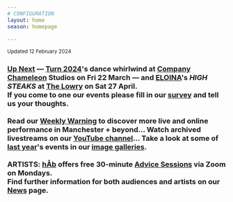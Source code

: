 ```yaml
---
# CONFIGURATION
layout: home
season: homepage

---
```

<small>Updated 12 February 2024</small>        
### [Up Next](/current/2024/) — [Turn 2024](/current/2024-turn)'s dance whirlwind at <a href="https://companychameleon.com" target="_blank">Company Chameleon</a> Studios on Fri 22 March — and [ELOINA](/current/2024/ELOINA)'s *HIGH STEAKS* at <a href="https://thelowry.com" target="_blank">The Lowry</a> on Sat 27 April.<br>If you come to one our events please fill in our <a href="https://illuminate-data.org.uk/survey/mlklqx" target="_blank">survey</a> and tell us your thoughts.<br><br>Read our <a href="https://wordofwarning.posthaven.com" target="_blank">Weekly Warning</a> to discover more live and online performance in Manchester + beyond… Watch archived livestreams on our <a href="https://youtube.com/@warnmcr" target="_blank">YouTube channel</a>… Take a look at some of [last year](/archive/2023)'s events in our [image galleries](/galleries).<br><br>ARTISTS: [hÅb](/hab) offers free 30-minute [Advice Sessions](/hab/advice) via Zoom on Mondays.<br>Find further information for both audiences and artists on our [News](/news) page.
